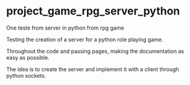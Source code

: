 # project_game_rpg_server_python
One teste from server in python from rpg game 


Testing the creation of a server for a python role playing game.

Throughout the code and passing pages, making the documentation as easy as possible.

The idea is to create the server and implement it with a client through python sockets.